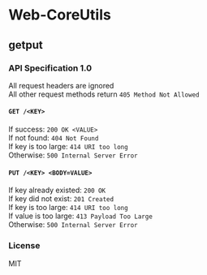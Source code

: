 # Web-CoreUtils

## getput

### API Specification 1.0
All request headers are ignored  
All other request methods return `405 Method Not Allowed`  

#### `GET /<KEY>`
If success: `200 OK <VALUE>`  
If not found: `404 Not Found`  
If key is too large: `414 URI too long`  
Otherwise: `500 Internal Server Error`  

#### `PUT /<KEY> <BODY=VALUE>`
If key already existed: `200 OK`  
If key did not exist: `201 Created`  
If key is too large: `414 URI too long`  
If value is too large: `413 Payload Too Large`  
Otherwise: `500 Internal Server Error`  

### License

MIT
